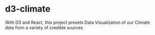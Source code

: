 # d3-climate
With D3 and React, this project presets Data Visualization of our Climate data from a variety of credible sources 
